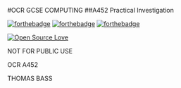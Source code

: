 #OCR GCSE COMPUTING
##A452 Practical Investigation



[![forthebadge](http://forthebadge.com/images/badges/uses-css.svg)](http://forthebadge.com)
[![forthebadge](http://forthebadge.com/images/badges/uses-html.svg)](http://forthebadge.com)
[![forthebadge](http://forthebadge.com/images/badges/uses-js.svg)](http://forthebadge.com)

[![Open Source Love](https://badges.frapsoft.com/os/v2/open-source.svg?v=102)](https://github.com/ellerbrock/open-source-badge/)

NOT FOR PUBLIC USE

OCR A452

THOMAS BASS
